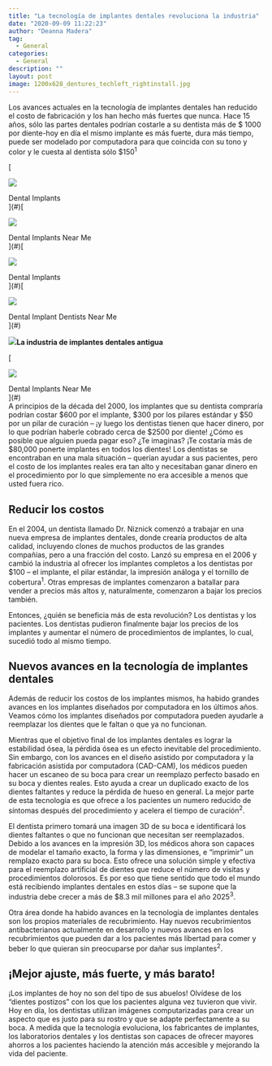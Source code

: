 ```yaml
---
title: "La tecnología de implantes dentales revoluciona la industria"
date: "2020-09-09 11:22:23"
author: "Deanna Madera"
tag:
  - General
categories:
  - General
description: ""
layout: post
image: 1200x628_dentures_techleft_rightinstall.jpg
---
```


Los avances actuales en la tecnología de implantes dentales han reducido el costo de fabricación y los han hecho más fuertes que nunca. Hace 15 años, sólo las partes dentales podrían costarle a su dentista más de $ 1000 por diente-hoy en día el mismo implante es más fuerte, dura más tiempo, puede ser modelado por computadora para que coincida con su tono y color y le cuesta al dentista sólo $150<sup>1</sup>

[<div class="cta-imagecover">

![](/posts/1080x1080_bluebg_2teeth_1implant.jpg)</div><div class="cta-textcover"><state></state> Dental Implants</div>](#)[<div class="cta-imagecover">

![](/posts/1080x1080_bluebg_full4mouth.jpg)</div><div class="cta-textcover">Dental Implants Near Me</div>](#)[<div class="cta-imagecover">

![](/posts/1080x1080_bluebg_fullmouth.jpg)</div><div class="cta-textcover"><city></city> Dental Implants</div>](#)[<div class="cta-imagecover">

![](/posts/1080x1080_bluebg_gumsdentalimplant.jpg)</div><div class="cta-textcover">Dental Implant Dentists Near Me</div>](#)</div>

![](/posts/1200x628_dentures_techleft_rightinstall.jpg)**La industria de implantes dentales antigua**

<div class="mobile-cta-wrap"><div class="cta-btn-wrap" data-mobile-sponsoredads="yes">

[<div class="cta-imagecover">

![](/posts/1080x1080_bluebg_fullmouth.jpg)</div><div class="cta-textcover">Dental Implants Near Me</div>](#)</div>A principios de la década del 2000, los implantes que su dentista compraría podrían costar $600 por el implante, $300 por los pilares estándar y $50 por un pilar de curación – ¡y luego los dentistas tienen que hacer dinero, por lo que podrían haberle cobrado cerca de $2500 por diente! ¿Cómo es posible que alguien pueda pagar eso? ¿Te imaginas? ¡Te costaría más de $80,000 ponerte implantes en todos los dientes! Los dentistas se encontraban en una mala situación – querían ayudar a sus pacientes, pero el costo de los implantes reales era tan alto y necesitaban ganar dinero en el procedimiento por lo que simplemente no era accesible a menos que usted fuera rico.

## **Reducir los costos**

En el 2004, un dentista llamado Dr. Niznick comenzó a trabajar en una nueva empresa de implantes dentales, donde crearía productos de alta calidad, incluyendo clones de muchos productos de las grandes compañías, pero a una fracción del costo. Lanzó su empresa en el 2006 y cambió la industria al ofrecer los implantes completos a los dentistas por $100 – el implante, el pilar estándar, la impresión análoga y el tornillo de cobertura<sup>1</sup>. Otras empresas de implantes comenzaron a batallar para vender a precios más altos y, naturalmente, comenzaron a bajar los precios también.

Entonces, ¿quién se beneficia más de esta revolución? Los dentistas y los pacientes. Los dentistas pudieron finalmente bajar los precios de los implantes y aumentar el número de procedimientos de implantes, lo cual, sucedió todo al mismo tiempo.

## **Nuevos avances en la tecnología de implantes dentales**

Además de reducir los costos de los implantes mismos, ha habido grandes avances en los implantes diseñados por computadora en los últimos años. Veamos cómo los implantes diseñados por computadora pueden ayudarle a reemplazar los dientes que le faltan o que ya no funcionan.

Mientras que el objetivo final de los implantes dentales es lograr la estabilidad ósea, la pérdida ósea es un efecto inevitable del procedimiento. Sin embargo, con los avances en el diseño asistido por computadora y la fabricación asistida por computadora (CAD-CAM), los médicos pueden hacer un escaneo de su boca para crear un reemplazo perfecto basado en su boca y dientes reales. Esto ayuda a crear un duplicado exacto de los dientes faltantes y reduce la pérdida de hueso en general. La mejor parte de esta tecnología es que ofrece a los pacientes un numero reducido de síntomas después del procedimiento y acelera el tiempo de curación<sup>2</sup>.

El dentista primero tomará una imagen 3D de su boca e identificará los dientes faltantes o que no funcionan que necesitan ser reemplazados. Debido a los avances en la impresión 3D, los médicos ahora son capaces de modelar el tamaño exacto, la forma y las dimensiones, e “imprimir” un remplazo exacto para su boca. Esto ofrece una solución simple y efectiva para el reemplazo artificial de dientes que reduce el número de visitas y procedimientos dolorosos. Es por eso que tiene sentido que todo el mundo está recibiendo implantes dentales en estos días – se supone que la industria debe crecer a más de $8.3 mil millones para el año 2025<sup>3</sup>.

Otra área donde ha habido avances en la tecnología de implantes dentales son los propios materiales de recubrimiento. Hay nuevos recubrimientos antibacterianos actualmente en desarrollo y nuevos avances en los recubrimientos que pueden dar a los pacientes más libertad para comer y beber lo que quieran sin preocuparse por dañar sus implantes<sup>2</sup>.

## **¡Mejor ajuste, más fuerte, y más barato!**

</div>¡Los implantes de hoy no son del tipo de sus abuelos! Olvídese de los “dientes postizos” con los que los pacientes alguna vez tuvieron que vivir. Hoy en día, los dentistas utilizan imágenes computarizadas para crear un aspecto que es justo para su rostro y que se adapte perfectamente a su boca. A medida que la tecnología evoluciona, los fabricantes de implantes, los laboratorios dentales y los dentistas son capaces de ofrecer mayores ahorros a los pacientes haciendo la atención más accesible y mejorando la vida del paciente.

